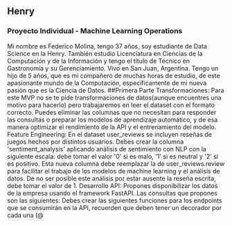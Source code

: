 ## Henry
### Proyecto Individual - Machine Learning Operations 
Mi nombre es Federico Molina, tengo 37 años, soy estudiante de Data Science en la Henry. También estudio Licenciatura en Ciencias de la Computación y de la Información y tengo el título de Técnico en Gastronomía y su Gerenciamiento. Vivo en San Juan, Argentina. Tengo un hijo de 5 años, que es mi compañero de muchas horas de estudio, de este apasionante mundo de la Computación, específicamente de mi nueva pasión que es la Ciencia de Datos.
##Primera Parte
Transformaciones: Para este MVP no se te pide transformaciones de datos(aunque encuentres una motivo para hacerlo) pero trabajaremos en leer el dataset con el formato correcto. Puedes eliminar las columnas que no necesitan para responder las consultas o preparar los modelos de aprendizaje automático, y de esa manera optimizar el rendimiento de la API y el entrenamiento del modelo.
Feature Engineering: En el dataset user_reviews se incluyen reseñas de juegos hechos por distintos usuarios. Debes crear la columna 'sentiment_analysis' aplicando análisis de sentimiento con NLP con la siguiente escala: debe tomar el valor '0' si es malo, '1' si es neutral y '2' si es positivo. Esta nueva columna debe reemplazar la de user_reviews.review para facilitar el trabajo de los modelos de machine learning y el análisis de datos. De no ser posible este análisis por estar ausente la reseña escrita, debe tomar el valor de 1.
Desarrollo API: Propones disponibilizar los datos de la empresa usando el framework FastAPI. Las consultas que propones son las siguientes:
Debes crear las siguientes funciones para los endpoints que se consumirán en la API, recuerden que deben tener un decorador por cada una (@
